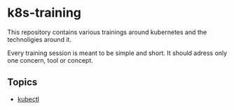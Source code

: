 
# k8s-training

This repository contains various trainings around kubernetes and the technoligies around it.

Every training session is meant to be simple and short.
It should adress only one concern, tool or concept.

## Topics

- [kubectl](kubectl/readme.md)

